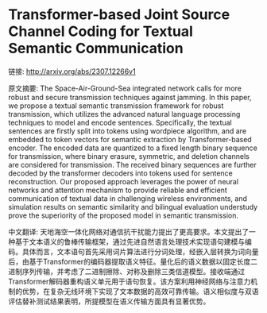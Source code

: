 # Transformer-based Joint Source Channel Coding for Textual Semantic Communication

链接: http://arxiv.org/abs/2307.12266v1

原文摘要:
The Space-Air-Ground-Sea integrated network calls for more robust and secure
transmission techniques against jamming. In this paper, we propose a textual
semantic transmission framework for robust transmission, which utilizes the
advanced natural language processing techniques to model and encode sentences.
Specifically, the textual sentences are firstly split into tokens using
wordpiece algorithm, and are embedded to token vectors for semantic extraction
by Transformer-based encoder. The encoded data are quantized to a fixed length
binary sequence for transmission, where binary erasure, symmetric, and deletion
channels are considered for transmission. The received binary sequences are
further decoded by the transformer decoders into tokens used for sentence
reconstruction. Our proposed approach leverages the power of neural networks
and attention mechanism to provide reliable and efficient communication of
textual data in challenging wireless environments, and simulation results on
semantic similarity and bilingual evaluation understudy prove the superiority
of the proposed model in semantic transmission.

中文翻译:
天地海空一体化网络对通信抗干扰能力提出了更高要求。本文提出了一种基于文本语义的鲁棒传输框架，通过先进自然语言处理技术实现语句建模与编码。具体而言，文本语句首先采用词片算法进行分词处理，经嵌入层转换为词向量后，由基于Transformer的编码器提取语义特征。量化后的语义数据以固定长度二进制序列传输，并考虑了二进制擦除、对称及删除三类信道模型。接收端通过Transformer解码器重构语义单元用于语句恢复。该方案利用神经网络与注意力机制的优势，在复杂无线环境下实现了文本数据的高效可靠传输。语义相似度与双语评估替补测试结果表明，所提模型在语义传输方面具有显著优势。
